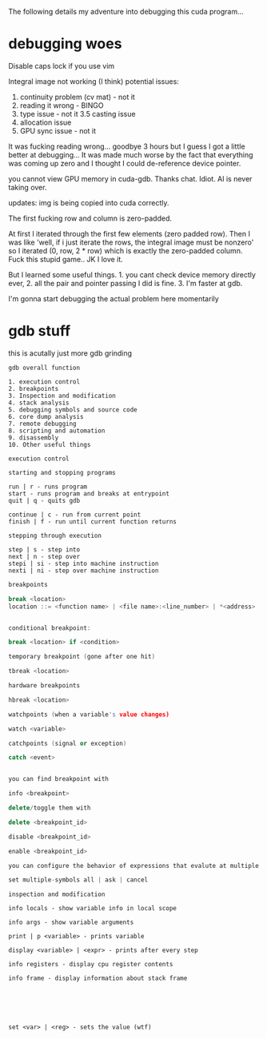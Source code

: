 

The following details my adventure into debugging this cuda program...


# debugging woes

Disable caps lock if you use vim


Integral image not working (I think)
potential issues:
1. continuity problem (cv mat) - not it
2. reading it wrong  - BINGO
3. type issue - not it 
3.5 casting issue
4. allocation issue 
5. GPU sync issue - not it

It was fucking reading wrong...
goodbye 3 hours but I guess I got a little better at debugging...
It was made much worse by the fact that everything was coming up zero and I thought I could de-reference device pointer.

you cannot view GPU memory in cuda-gdb. Thanks chat. Idiot. AI is never taking over.

updates: 
img is being copied into cuda correctly.

The first fucking row and column is zero-padded.

At first I iterated through the first few elements (zero padded row).
Then I was like 'well, if i just iterate the rows, the integral image must be nonzero'
so I iterated (0, row, 2 * row) which is exactly the zero-padded column. Fuck this stupid game.. JK I love it.

But I learned some useful things. 1. you cant check device memory directly ever, 2. all the pair and pointer passing I did is fine. 3. I'm faster at gdb.

I'm gonna start debugging the actual problem here momentarily





# gdb stuff

this is acutally just more gdb grinding

```
gdb overall function

1. execution control
2. breakpoints
3. Inspection and modification
4. stack analysis
5. debugging symbols and source code
6. core dump analysis
7. remote debugging
8. scripting and automation
9. disassembly
10. Other useful things
```

```
execution control

starting and stopping programs

run | r - runs program
start - runs program and breaks at entrypoint
quit | q - quits gdb

continue | c - run from current point 
finish | f - run until current function returns

stepping through execution

step | s - step into
next | n - step over
stepi | si - step into machine instruction 
nexti | ni - step over machine instruction

```



```cpp
breakpoints

break <location>
location ::= <function name> | <file name>:<line_number> | *<address>


conditional breakpoint:

break <location> if <condition>

temporary breakpoint (gone after one hit)

tbreak <location>

hardware breakpoints

hbreak <location>

watchpoints (when a variable's value changes)

watch <variable>

catchpoints (signal or exception)

catch <event> 


you can find breakpoint with 

info <breakpoint>

delete/toggle them with 

delete <breakpoint_id>

disable <breakpoint_id>

enable <breakpoint_id>

you can configure the behavior of expressions that evalute at multiple spots with

set multiple-symbols all | ask | cancel
```

```
inspection and modification

info locals - show variable info in local scope

info args - show variable arguments

print | p <variable> - prints variable

display <variable> | <expr> - prints after every step

info registers - display cpu register contents

info frame - display information about stack frame






set <var> | <reg> - sets the value (wtf)



```





